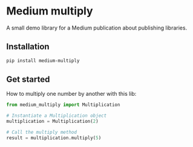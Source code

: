 # Medium multiply
A small demo library for a Medium publication about publishing libraries.

## Installation
```bash
pip install medium-multiply
```

## Get started
How to multiply one number by another with this lib:

```python
from medium_multiply import Multiplication

# Instantiate a Multiplication object
multiplication = Multiplication(2)

# Call the multiply method
result = multiplication.multiply(5)
```